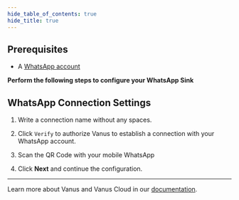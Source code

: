 ```yaml
--- 
hide_table_of_contents: true
hide_title: true
---
```


## Prerequisites

- A [WhatsApp account](https://www.whatsapp.com)

**Perform the following steps to configure your WhatsApp Sink**

## WhatsApp Connection Settings

1. Write a connection name without any spaces.

2. Click `Verify` to authorize Vanus to establish a connection with your WhatsApp account. 

3. Scan the QR Code with your mobile WhatsApp 

4. Click **Next** and continue the configuration. 

---

Learn more about Vanus and Vanus Cloud in our [documentation](https://docs.vanus.ai).
